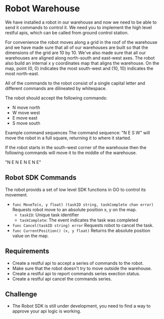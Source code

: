 # Robot Warehouse

We have installed a robot in our warehouse and now we need to be able to send it commands to control it. We need you to implement the high level restful apis, which can be called from ground control station.

For convenience the robot moves along a grid in the roof of the warehouse and we have made sure that all of our warehouses are built so that the dimensions of the grid are 10 by 10. We've also made sure that all our warehouses are aligned along north-south and east-west axes. The robot also build an internal x y coordinates map that aligns the warehouse. On the map, point (0, 0) indicates the most south-west and (10, 10) indicates the most north-east.

All of the commands to the robot consist of a single capital letter and different commands are dilineated by whitespace.

The robot should accept the following commands:

- N move north
- W move west
- E move east
- S move south

Example command sequences
The command sequence: "N E S W" will move the robot in a full square, returning it to where it started.

If the robot starts in the south-west corner of the warehouse then the following commands will move it to the middle of the warehouse.

"N E N E N E N E"

## Robot SDK Commands 

The robot provids a set of low level SDK functions in GO to control its movement. 

- `func MoveTo(x, y float) (taskID string, taskComplete chan error)` Requests robot move to an absolute position x, y on the map. 
    - `taskID`: Unique task identifier 
    - `taskComplete`: The event indicates the task was completed 
- `func Cancel(taskID string) error` Requests robot to cancel the task.
- `func CurrentPosition() (x, y float)` Returns the absolute position value on the map.

## Requirements
- Create a restful api to accept a series of commands to the robot. 
- Make sure that the robot doesn't try to move outside the warehouse.
- Create a restful api to report commands series exection status.
- Create a restful api cancel the commands series.

## Challenge
- The Robot SDK is still under development, you need to find a way to approve your api logic is working.
